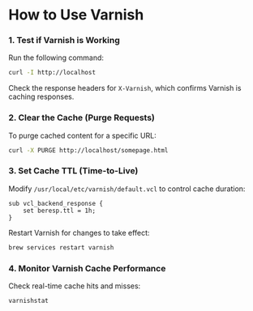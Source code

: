 # **How to Use Varnish**

### **1. Test if Varnish is Working**
Run the following command:
```bash
curl -I http://localhost
```
Check the response headers for `X-Varnish`, which confirms Varnish is caching responses.

### **2. Clear the Cache (Purge Requests)**
To purge cached content for a specific URL:
```bash
curl -X PURGE http://localhost/somepage.html
```

### **3. Set Cache TTL (Time-to-Live)**
Modify `/usr/local/etc/varnish/default.vcl` to control cache duration:
```vcl
sub vcl_backend_response {
    set beresp.ttl = 1h;
}
```
Restart Varnish for changes to take effect:
```bash
brew services restart varnish
```

### **4. Monitor Varnish Cache Performance**
Check real-time cache hits and misses:
```bash
varnishstat
```
